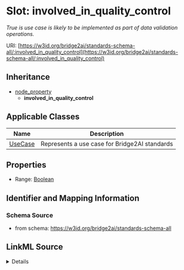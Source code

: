 # Slot: involved_in_quality_control
_True is use case is likely to be implemented as part of data validation operations._


URI: [https://w3id.org/bridge2ai/standards-schema-all/:involved_in_quality_control](https://w3id.org/bridge2ai/standards-schema-all/:involved_in_quality_control)




## Inheritance

* [node_property](node_property.md)
    * **involved_in_quality_control**





## Applicable Classes

| Name | Description |
| --- | --- |
[UseCase](UseCase.md) | Represents a use case for Bridge2AI standards






## Properties

* Range: [Boolean](Boolean.md)







## Identifier and Mapping Information







### Schema Source


* from schema: https://w3id.org/bridge2ai/standards-schema-all




## LinkML Source

<details>
```yaml
name: involved_in_quality_control
description: True is use case is likely to be implemented as part of data validation
  operations.
from_schema: https://w3id.org/bridge2ai/standards-schema-all
rank: 1000
is_a: node_property
domain: NamedThing
alias: involved_in_quality_control
domain_of:
- UseCase
range: boolean

```
</details>